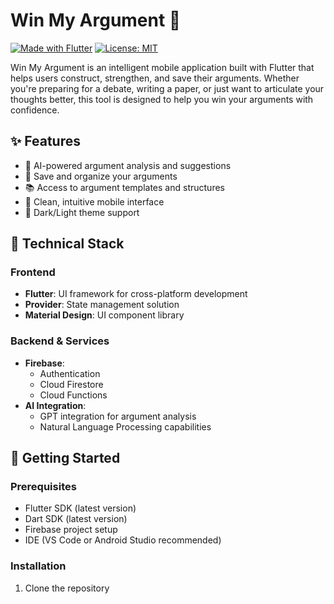 # Win My Argument 🎯

[![Made with Flutter](https://img.shields.io/badge/Made%20with-Flutter-blue.svg)](https://flutter.dev/)
[![License: MIT](https://img.shields.io/badge/License-MIT-yellow.svg)](https://opensource.org/licenses/MIT)

Win My Argument is an intelligent mobile application built with Flutter that helps users construct, strengthen, and save their arguments. Whether you're preparing for a debate, writing a paper, or just want to articulate your thoughts better, this tool is designed to help you win your arguments with confidence.

## ✨ Features

- 🤖 AI-powered argument analysis and suggestions
- 💾 Save and organize your arguments
- 📚 Access to argument templates and structures
- 📱 Clean, intuitive mobile interface
- 🌙 Dark/Light theme support

## 🚀️ Technical Stack

### Frontend
- **Flutter**: UI framework for cross-platform development
- **Provider**: State management solution
- **Material Design**: UI component library

### Backend & Services
- **Firebase**: 
  - Authentication
  - Cloud Firestore
  - Cloud Functions
- **AI Integration**: 
  - GPT integration for argument analysis
  - Natural Language Processing capabilities

## 🔐 Getting Started

### Prerequisites

- Flutter SDK (latest version)
- Dart SDK (latest version)
- Firebase project setup
- IDE (VS Code or Android Studio recommended)

### Installation

1. Clone the repository

